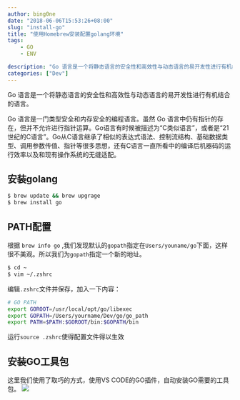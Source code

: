 ```yaml
---
author: bing0ne
date: "2018-06-06T15:53:26+08:00"
slug: "install-go"
title: "使用Homebrew安装配置golang环境"
tags: 
    - GO
    - ENV

description: "Go 语言是一个将静态语言的安全性和高效性与动态语言的易开发性进行有机结合的语言。本文将要介绍如何在OS X通过Homebrew中安装和配置GO。"
categories: ["Dev"]
---
```


Go 语言是一个将静态语言的安全性和高效性与动态语言的易开发性进行有机结合的语言。<!--more--> 

Go 语言是一门类型安全和内存安全的编程语言。虽然 Go 语言中仍有指针的存在，但并不允许进行指针运算。Go语言有时候被描述为“C类似语言”，或者是“21世纪的C语言”。Go从C语言继承了相似的表达式语法、控制流结构、基础数据类型、调用参数传值、指针等很多思想，还有C语言一直所看中的编译后机器码的运行效率以及和现有操作系统的无缝适配。

## 安装golang

```zsh
$ brew update && brew upgrage
$ brew install go
```


## PATH配置
根据 `brew info go` ,我们发现默认的`gopath`指定在`Users/youname/go`下面，这样很不美观。所以我们为`gopath`指定一个新的地址。

```zsh
$ cd ~
$ vim ~/.zshrc
```

编辑`.zshrc`文件并保存，加入一下内容：

```zsh 
# GO PATH
export GOROOT=/usr/local/opt/go/libexec
export GOPATH=/Users/yourname/Dev/go/go_path
export PATH=$PATH:$GOROOT/bin:$GOPATH/bin
```

运行`source .zshrc`使得配置文件得以生效

## 安装GO工具包
这里我们使用了取巧的方式，使用VS CODE的GO插件，自动安装GO需要的工具包。
![](https://o20f5n104.qnssl.com/6-6-2018,-3:56:28-PM.png?imageslim)


